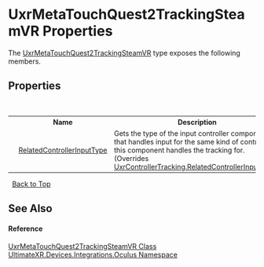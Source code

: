 # UxrMetaTouchQuest2TrackingSteamVR Properties
 

The <a href="T_UltimateXR_Devices_Integrations_Oculus_UxrMetaTouchQuest2TrackingSteamVR">UxrMetaTouchQuest2TrackingSteamVR</a> type exposes the following members.


## Properties
&nbsp;<table><tr><th></th><th>Name</th><th>Description</th></tr><tr><td>![Public property](media/pubproperty.gif "Public property")</td><td><a href="P_UltimateXR_Devices_Integrations_Oculus_UxrMetaTouchQuest2TrackingSteamVR_RelatedControllerInputType">RelatedControllerInputType</a></td><td>
Gets the type of the input controller component that handles input for the same kind of controller this component handles the tracking for.
 (Overrides <a href="P_UltimateXR_Devices_UxrControllerTracking_RelatedControllerInputType">UxrControllerTracking.RelatedControllerInputType</a>.)</td></tr></table>&nbsp;
<a href="#uxrmetatouchquest2trackingsteamvr-properties">Back to Top</a>

## See Also


#### Reference
<a href="T_UltimateXR_Devices_Integrations_Oculus_UxrMetaTouchQuest2TrackingSteamVR">UxrMetaTouchQuest2TrackingSteamVR Class</a><br /><a href="N_UltimateXR_Devices_Integrations_Oculus">UltimateXR.Devices.Integrations.Oculus Namespace</a><br />